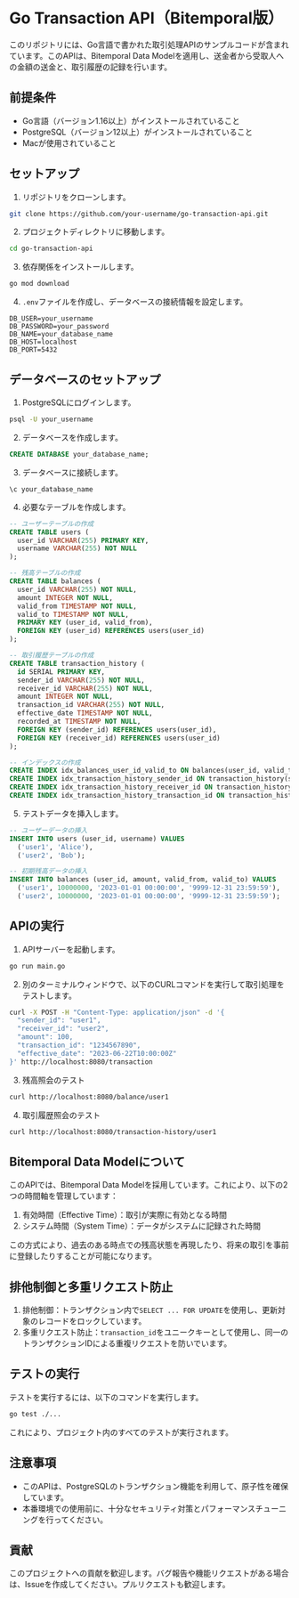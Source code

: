 # Go Transaction API（Bitemporal版）

このリポジトリには、Go言語で書かれた取引処理APIのサンプルコードが含まれています。このAPIは、Bitemporal Data Modelを適用し、送金者から受取人への金額の送金と、取引履歴の記録を行います。

## 前提条件

- Go言語（バージョン1.16以上）がインストールされていること
- PostgreSQL（バージョン12以上）がインストールされていること
- Macが使用されていること

## セットアップ

1. リポジトリをクローンします。

```bash
git clone https://github.com/your-username/go-transaction-api.git
```

2. プロジェクトディレクトリに移動します。

```bash
cd go-transaction-api
```

3. 依存関係をインストールします。

```bash
go mod download
```

4. `.env`ファイルを作成し、データベースの接続情報を設定します。

```
DB_USER=your_username
DB_PASSWORD=your_password
DB_NAME=your_database_name
DB_HOST=localhost
DB_PORT=5432
```

## データベースのセットアップ

1. PostgreSQLにログインします。

```bash
psql -U your_username
```

2. データベースを作成します。

```sql
CREATE DATABASE your_database_name;
```

3. データベースに接続します。

```
\c your_database_name
```

4. 必要なテーブルを作成します。

```sql
-- ユーザーテーブルの作成
CREATE TABLE users (
  user_id VARCHAR(255) PRIMARY KEY,
  username VARCHAR(255) NOT NULL
);

-- 残高テーブルの作成
CREATE TABLE balances (
  user_id VARCHAR(255) NOT NULL,
  amount INTEGER NOT NULL,
  valid_from TIMESTAMP NOT NULL,
  valid_to TIMESTAMP NOT NULL,
  PRIMARY KEY (user_id, valid_from),
  FOREIGN KEY (user_id) REFERENCES users(user_id)
);

-- 取引履歴テーブルの作成
CREATE TABLE transaction_history (
  id SERIAL PRIMARY KEY,
  sender_id VARCHAR(255) NOT NULL,
  receiver_id VARCHAR(255) NOT NULL,
  amount INTEGER NOT NULL,
  transaction_id VARCHAR(255) NOT NULL,
  effective_date TIMESTAMP NOT NULL,
  recorded_at TIMESTAMP NOT NULL,
  FOREIGN KEY (sender_id) REFERENCES users(user_id),
  FOREIGN KEY (receiver_id) REFERENCES users(user_id)
);

-- インデックスの作成
CREATE INDEX idx_balances_user_id_valid_to ON balances(user_id, valid_to);
CREATE INDEX idx_transaction_history_sender_id ON transaction_history(sender_id);
CREATE INDEX idx_transaction_history_receiver_id ON transaction_history(receiver_id);
CREATE INDEX idx_transaction_history_transaction_id ON transaction_history(transaction_id);
```

5. テストデータを挿入します。

```sql
-- ユーザーデータの挿入
INSERT INTO users (user_id, username) VALUES
  ('user1', 'Alice'),
  ('user2', 'Bob');

-- 初期残高データの挿入
INSERT INTO balances (user_id, amount, valid_from, valid_to) VALUES
  ('user1', 10000000, '2023-01-01 00:00:00', '9999-12-31 23:59:59'),
  ('user2', 10000000, '2023-01-01 00:00:00', '9999-12-31 23:59:59');
```

## APIの実行

1. APIサーバーを起動します。

```bash
go run main.go
```

2. 別のターミナルウィンドウで、以下のCURLコマンドを実行して取引処理をテストします。

```bash
curl -X POST -H "Content-Type: application/json" -d '{
  "sender_id": "user1",
  "receiver_id": "user2",
  "amount": 100,
  "transaction_id": "1234567890",
  "effective_date": "2023-06-22T10:00:00Z"
}' http://localhost:8080/transaction
```

3. 残高照会のテスト

```bash
curl http://localhost:8080/balance/user1
```

4. 取引履歴照会のテスト

```bash
curl http://localhost:8080/transaction-history/user1
```

## Bitemporal Data Modelについて

このAPIでは、Bitemporal Data Modelを採用しています。これにより、以下の2つの時間軸を管理しています：

1. 有効時間（Effective Time）：取引が実際に有効となる時間
2. システム時間（System Time）：データがシステムに記録された時間

この方式により、過去のある時点での残高状態を再現したり、将来の取引を事前に登録したりすることが可能になります。

## 排他制御と多重リクエスト防止

1. 排他制御：トランザクション内で`SELECT ... FOR UPDATE`を使用し、更新対象のレコードをロックしています。
2. 多重リクエスト防止：`transaction_id`をユニークキーとして使用し、同一のトランザクションIDによる重複リクエストを防いでいます。

## テストの実行

テストを実行するには、以下のコマンドを実行します。

```bash
go test ./...
```

これにより、プロジェクト内のすべてのテストが実行されます。

## 注意事項

- このAPIは、PostgreSQLのトランザクション機能を利用して、原子性を確保しています。
- 本番環境での使用前に、十分なセキュリティ対策とパフォーマンスチューニングを行ってください。

## 貢献

このプロジェクトへの貢献を歓迎します。バグ報告や機能リクエストがある場合は、Issueを作成してください。プルリクエストも歓迎します。